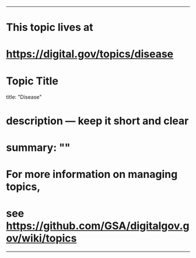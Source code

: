 
---
# This topic lives at
# https://digital.gov/topics/disease

# Topic Title
title: "Disease"

# description — keep it short and clear
# summary: ""


# For more information on managing topics,
# see https://github.com/GSA/digitalgov.gov/wiki/topics
---